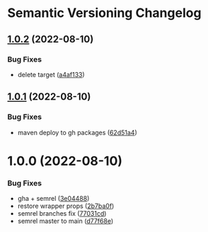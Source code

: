 # Semantic Versioning Changelog

## [1.0.2](https://github.com/Dudu876/java-semantic-release/compare/v1.0.1...v1.0.2) (2022-08-10)


### Bug Fixes

* delete target ([a4af133](https://github.com/Dudu876/java-semantic-release/commit/a4af133970877e10802dbf51e7ec0cfaf26d6dc9))

## [1.0.1](https://github.com/Dudu876/java-semantic-release/compare/v1.0.0...v1.0.1) (2022-08-10)


### Bug Fixes

* maven deploy to gh packages ([62d51a4](https://github.com/Dudu876/java-semantic-release/commit/62d51a40c593311f980e9397f4d29b3572172c82))

# 1.0.0 (2022-08-10)


### Bug Fixes

* gha + semrel ([3e04488](https://github.com/Dudu876/java-semantic-release/commit/3e04488a733d0427f5269991713a67cc0576d15b))
* restore wrapper props ([2b7ba0f](https://github.com/Dudu876/java-semantic-release/commit/2b7ba0f7a75c97969af1e85155b858b9ce8c9304))
* semrel branches fix ([77031cd](https://github.com/Dudu876/java-semantic-release/commit/77031cdfcdc981cd297ec85a971aadd770fe6b10))
* semrel master to main ([d77f68e](https://github.com/Dudu876/java-semantic-release/commit/d77f68e489b289267dd8fcf8d571982a68ad2104))
